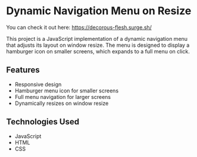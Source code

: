 # Dynamic Navigation Menu on Resize

You can check it out here: https://decorous-flesh.surge.sh/

This project is a JavaScript implementation of a dynamic navigation menu that adjusts its layout on window resize. The menu is designed to display a hamburger icon on smaller screens, which expands to a full menu on click.

## Features

- Responsive design
- Hamburger menu icon for smaller screens
- Full menu navigation for larger screens
- Dynamically resizes on window resize

## Technologies Used

- JavaScript
- HTML
- CSS
